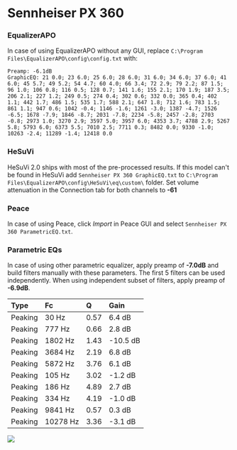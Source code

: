 # Sennheiser PX 360

### EqualizerAPO
In case of using EqualizerAPO without any GUI, replace `C:\Program Files\EqualizerAPO\config\config.txt`
with:
```
Preamp: -6.1dB
GraphicEQ: 21 0.0; 23 6.0; 25 6.0; 28 6.0; 31 6.0; 34 6.0; 37 6.0; 41 6.0; 45 5.7; 49 5.2; 54 4.7; 60 4.0; 66 3.4; 72 2.9; 79 2.2; 87 1.5; 96 1.0; 106 0.8; 116 0.5; 128 0.7; 141 1.6; 155 2.1; 170 1.9; 187 3.5; 206 2.1; 227 1.2; 249 0.5; 274 0.4; 302 0.6; 332 0.0; 365 0.4; 402 1.1; 442 1.7; 486 1.5; 535 1.7; 588 2.1; 647 1.8; 712 1.6; 783 1.5; 861 1.1; 947 0.6; 1042 -0.4; 1146 -1.6; 1261 -3.0; 1387 -4.7; 1526 -6.5; 1678 -7.9; 1846 -8.7; 2031 -7.8; 2234 -5.8; 2457 -2.8; 2703 -0.8; 2973 1.0; 3270 2.9; 3597 5.0; 3957 6.0; 4353 3.7; 4788 2.9; 5267 5.8; 5793 6.0; 6373 5.5; 7010 2.5; 7711 0.3; 8482 0.0; 9330 -1.0; 10263 -2.4; 11289 -1.4; 12418 0.0
```

### HeSuVi
HeSuVi 2.0 ships with most of the pre-processed results. If this model can't be found in HeSuVi add
`Sennheiser PX 360 GraphicEQ.txt` to `C:\Program Files\EqualizerAPO\config\HeSuVi\eq\custom\` folder.
Set volume attenuation in the Connection tab for both channels to **-61**

### Peace
In case of using Peace, click *Import* in Peace GUI and select `Sennheiser PX 360 ParametricEQ.txt`.

### Parametric EQs
In case of using other parametric equalizer, apply preamp of **-7.0dB** and build filters manually
with these parameters. The first 5 filters can be used independently.
When using independent subset of filters, apply preamp of **-6.9dB**.

| Type    | Fc       |    Q | Gain     |
|:--------|:---------|:-----|:---------|
| Peaking | 30 Hz    | 0.57 | 6.4 dB   |
| Peaking | 777 Hz   | 0.66 | 2.8 dB   |
| Peaking | 1802 Hz  | 1.43 | -10.5 dB |
| Peaking | 3684 Hz  | 2.19 | 6.8 dB   |
| Peaking | 5872 Hz  | 3.76 | 6.1 dB   |
| Peaking | 105 Hz   | 3.02 | -1.2 dB  |
| Peaking | 186 Hz   | 4.89 | 2.7 dB   |
| Peaking | 334 Hz   | 4.19 | -1.0 dB  |
| Peaking | 9841 Hz  | 0.57 | 0.3 dB   |
| Peaking | 10278 Hz | 3.36 | -3.1 dB  |

![](https://raw.githubusercontent.com/jaakkopasanen/AutoEq/master/results/innerfidelity/sbaf-serious/Sennheiser%20PX%20360/Sennheiser%20PX%20360.png)